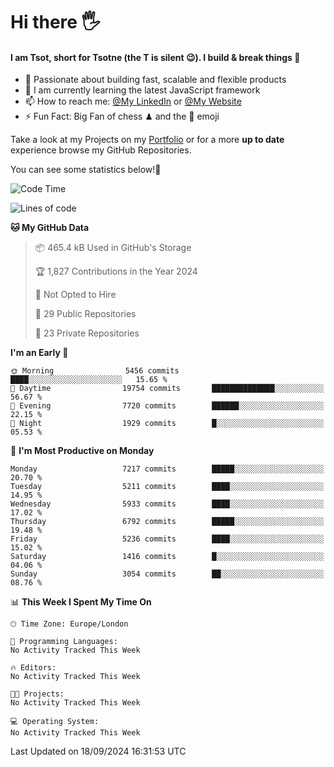 # Hi there :raised_hand_with_fingers_splayed:
#### I am Tsot, short for Tsotne (the T is silent :wink:). I build & break things :space_invader:
- :telescope: Passionate about building fast, scalable and flexible products
- :seedling: I am currently learning the latest JavaScript framework 
- :mailbox: How to reach me: [@My LinkedIn](https://www.linkedin.com/in/tsotne-gvadzabia/) or [@My Website](https://tsotne.co.uk/contact)
- :zap: Fun Fact: Big Fan of chess ♟ and the 👾 emoji

Take a look at my Projects on my [Portfolio](https://tsotne.co.uk/) or for a more **up to date** experience browse my GitHub Repositories.

You can see some statistics below!:space_invader:
<!--START_SECTION:waka-->
![Code Time](http://img.shields.io/badge/Code%20Time-761%20hrs%202%20mins-blue)

![Lines of code](https://img.shields.io/badge/From%20Hello%20World%20I%27ve%20Written-12.5%20million%20lines%20of%20code-blue)

**🐱 My GitHub Data** 

> 📦 465.4 kB Used in GitHub's Storage 
 > 
> 🏆 1,827 Contributions in the Year 2024
 > 
> 🚫 Not Opted to Hire
 > 
> 📜 29 Public Repositories 
 > 
> 🔑 23 Private Repositories 
 > 
**I'm an Early 🐤** 

```text
🌞 Morning                5456 commits        ████░░░░░░░░░░░░░░░░░░░░░   15.65 % 
🌆 Daytime                19754 commits       ██████████████░░░░░░░░░░░   56.67 % 
🌃 Evening                7720 commits        ██████░░░░░░░░░░░░░░░░░░░   22.15 % 
🌙 Night                  1929 commits        █░░░░░░░░░░░░░░░░░░░░░░░░   05.53 % 
```
📅 **I'm Most Productive on Monday** 

```text
Monday                   7217 commits        █████░░░░░░░░░░░░░░░░░░░░   20.70 % 
Tuesday                  5211 commits        ████░░░░░░░░░░░░░░░░░░░░░   14.95 % 
Wednesday                5933 commits        ████░░░░░░░░░░░░░░░░░░░░░   17.02 % 
Thursday                 6792 commits        █████░░░░░░░░░░░░░░░░░░░░   19.48 % 
Friday                   5236 commits        ████░░░░░░░░░░░░░░░░░░░░░   15.02 % 
Saturday                 1416 commits        █░░░░░░░░░░░░░░░░░░░░░░░░   04.06 % 
Sunday                   3054 commits        ██░░░░░░░░░░░░░░░░░░░░░░░   08.76 % 
```


📊 **This Week I Spent My Time On** 

```text
🕑︎ Time Zone: Europe/London

💬 Programming Languages: 
No Activity Tracked This Week

🔥 Editors: 
No Activity Tracked This Week

🐱‍💻 Projects: 
No Activity Tracked This Week

💻 Operating System: 
No Activity Tracked This Week
```


 Last Updated on 18/09/2024 16:31:53 UTC
<!--END_SECTION:waka-->
